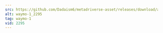 ```yaml
---
src: https://github.com/Dadaism6/metadriverse-asset/releases/download/assetsv1.0.1/waymo-1_2295.mp4
alt: waymo-1_2295
tag: waymo-1
vid: 2295
---
```

